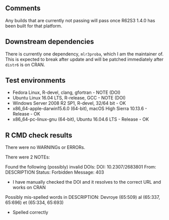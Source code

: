 ## Comments
Any builds that are currently not passing will pass once R62S3 1.4.0 has been built for that platform.

## Downstream dependencies
There is currently one dependency, `mlr3proba`, which I am the maintainer of. This is expected to break after update and will be patched immediately after `distr6` is on CRAN.

## Test environments
* Fedora Linux, R-devel, clang, gfortran - NOTE (DOI)
* Ubuntu Linux 16.04 LTS, R-release, GCC - NOTE (DOI)
* Windows Server 2008 R2 SP1, R-devel, 32/64 bit - OK
* x86_64-apple-darwin15.6.0 (64-bit), macOS High Sierra 10.13.6 - Release - OK
* x86_64-pc-linux-gnu (64-bit), Ubuntu 16.04.6 LTS - Release - OK

## R CMD check results
There were no WARNINGs or ERRORs.

There were 2 NOTEs:

Found the following (possibly) invalid DOIs:
  DOI: 10.2307/2683801
    From: DESCRIPTION
    Status: Forbidden
    Message: 403
    
 * I have manually checked the DOI and it resolves to the correct URL and works on CRAN
 
 Possibly mis-spelled words in DESCRIPTION:
  Devroye (65:509)
  al (65:337, 65:696)
  et (65:334, 65:693)
  
  * Spelled correctly

